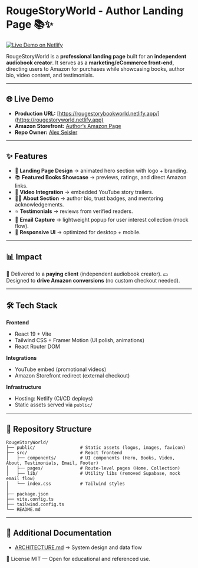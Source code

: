 # RougeStoryWorld - Author Landing Page 📚✨

[![Live Demo on Netlify](https://img.shields.io/badge/Live-Demo-green?logo=netlify)](https://rougestorybookworld.netlify.app/)

RougeStoryWorld is a **professional landing page** built for an **independent audiobook creator**.
It serves as a **marketing/eCommerce front-end**, directing users to Amazon for purchases while showcasing books, author bio, video content, and testimonials.

---

## 🌐 Live Demo

* **Production URL:** [https://rougestorybookworld.netlify.app/](https://rougestoryworld.netlify.app)
* **Amazon Storefront:** [Author’s Amazon Page](https://www.amazon.com/stores/author/B0DLLB4GB3/allbooks)
* **Repo Owner:** [Alex Seisler](https://github.com/AlexSeisler)

---

## ✨ Features

* 🎨 **Landing Page Design** → animated hero section with logo + branding.
* 📚 **Featured Books Showcase** → previews, ratings, and direct Amazon links.
* 🎥 **Video Integration** → embedded YouTube story trailers.
* 🧑‍💼 **About Section** → author bio, trust badges, and mentoring acknowledgements.
* ⭐ **Testimonials** → reviews from verified readers.
* 📧 **Email Capture** → lightweight popup for user interest collection (mock flow).
* 📱 **Responsive UI** → optimized for desktop + mobile.

---

## 📊 Impact

👥 Delivered to a **paying client** (independent audiobook creator).
💵 Designed to **drive Amazon conversions** (no custom checkout needed).

---

## 🛠 Tech Stack

**Frontend**

* React 19 + Vite
* Tailwind CSS + Framer Motion (UI polish, animations)
* React Router DOM

**Integrations**

* YouTube embed (promotional videos)
* Amazon Storefront redirect (external checkout)

**Infrastructure**

* Hosting: Netlify (CI/CD deploys)
* Static assets served via `public/`

---

## 📂 Repository Structure

```text
RougeStoryWorld/
├── public/                 # Static assets (logos, images, favicon)
├── src/                    # React frontend
│   ├── components/         # UI components (Hero, Books, Video, About, Testimonials, Email, Footer)
│   ├── pages/              # Route-level pages (Home, Collection)
│   ├── lib/                # Utility libs (removed Supabase, mock email flow)
│   └── index.css           # Tailwind styles
│
├── package.json
├── vite.config.ts
├── tailwind.config.ts
└── README.md
```

---

## 📖 Additional Documentation

* [ARCHITECTURE.md](./ARCHITECTURE.md) → System design and data flow

📄 License
MIT — Open for educational and referenced use.
